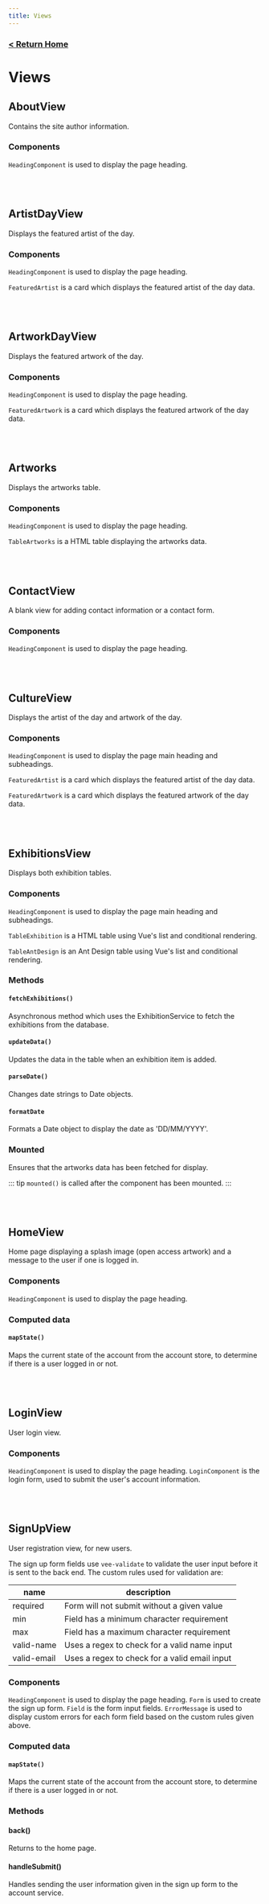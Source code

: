 ```yaml
---
title: Views
---
```


### [ < Return Home ](./README.md)

# Views

## AboutView

Contains the site author information.

### Components

`HeadingComponent` is used to display the page heading.

<br>
<br>

## ArtistDayView

Displays the featured artist of the day.

### Components

`HeadingComponent` is used to display the page heading.

`FeaturedArtist` is a card which displays the featured artist of the day data.

<br>
<br>

## ArtworkDayView

Displays the featured artwork of the day.

### Components

`HeadingComponent` is used to display the page heading.

`FeaturedArtwork` is a card which displays the featured artwork of the day data.

<br>
<br>

## Artworks

Displays the artworks table.

### Components

`HeadingComponent` is used to display the page heading.

`TableArtworks` is a HTML table displaying the artworks data.

<br>
<br>

## ContactView

A blank view for adding contact information or a contact form.

### Components

`HeadingComponent` is used to display the page heading.

<br>
<br>

## CultureView

Displays the artist of the day and artwork of the day.

### Components

`HeadingComponent` is used to display the page main heading and subheadings.

`FeaturedArtist`  is a card which displays the featured artist of the day data.

`FeaturedArtwork`  is a card which displays the featured artwork of the day data.

<br>
<br>

## ExhibitionsView

Displays both exhibition tables.

### Components

`HeadingComponent` is used to display the page main heading and subheadings.

`TableExhibition` is a HTML table using Vue's list and conditional rendering.

`TableAntDesign` is an Ant Design table using Vue's list and conditional rendering.

### Methods

#### `fetchExhibitions()`

Asynchronous method which uses the ExhibitionService to fetch the exhibitions from the database.

#### `updateData()`

Updates the data in the table when an exhibition item is added.

#### `parseDate()`

Changes date strings to Date objects.

#### `formatDate`

Formats a Date object to display the date as 'DD/MM/YYYY'.

### Mounted

Ensures that the artworks data has been fetched for display.

::: tip
`mounted()` is called after the component has been mounted.
:::

<br>
<br>

## HomeView

Home page displaying a splash image (open access artwork) and a message to the user if one is logged in.

### Components

`HeadingComponent` is used to display the page heading.

### Computed data

#### `mapState()`

Maps the current state of the account from the account store, to determine if there is a user logged in or not.

<br>
<br>

## LoginView

User login view.

### Components

`HeadingComponent` is used to display the page heading.
`LoginComponent` is the login form, used to submit the user's account information.

<br>
<br>

## SignUpView

User registration view, for new users.

The sign up form fields use `vee-validate` to validate the user input before it is sent to the back end. The custom rules used for validation are:

| name | description |
|---------|------------------|
| required | Form will not submit without a given value
| min | Field has a minimum character requirement
| max | Field has a maximum character requirement
| valid-name | Uses a regex to check for a valid name input
| valid-email | Uses a regex to check for a valid email input


### Components

`HeadingComponent` is used to display the page heading.
`Form` is used to create the sign up form.
`Field` is the form input fields.
`ErrorMessage` is used to display custom errors for each form field based on the custom rules given above.

### Computed data

#### `mapState()`

Maps the current state of the account from the account store, to determine if there is a user logged in or not.

### Methods

#### back()

Returns to the home page.

#### handleSubmit()

Handles sending the user information given in the sign up form to the account service.

